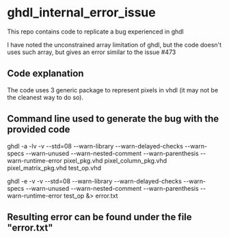 # ghdl_internal_error_issue

This repo contains code to replicate a bug experienced in ghdl 

I have noted the unconstrained array limitation of ghdl, but the code doesn't uses such array, but gives an error similar to the issue #473

## Code explanation

The code uses 3 generic package to represent pixels in vhdl (it may not be the cleanest way to do so).



## Command line used to generate the bug with the provided code

ghdl -a -lv -v --std=08 --warn-library  --warn-delayed-checks  --warn-specs  --warn-unused   --warn-nested-comment --warn-parenthesis  --warn-runtime-error pixel_pkg.vhd pixel_column_pkg.vhd pixel_matrix_pkg.vhd test_op.vhd

ghdl -e -v -v --std=08 --warn-library  --warn-delayed-checks  --warn-specs  --warn-unused   --warn-nested-comment --warn-parenthesis  --warn-runtime-error test_op &> error.txt

## Resulting error can be found under the file "error.txt"
